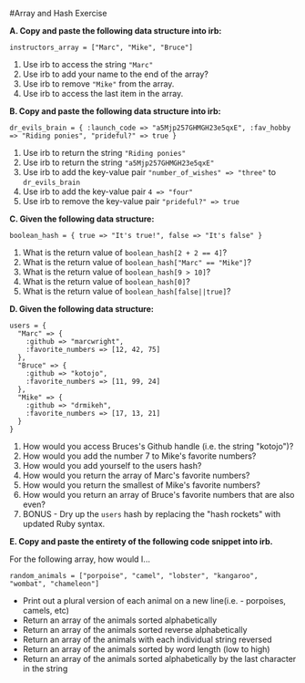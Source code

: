 #Array and Hash Exercise

**A. Copy and paste the following data structure into irb:**

`instructors_array = ["Marc", "Mike", "Bruce"]`

1. Use irb to access the string `"Marc"`
2. Use irb to add your name to the end of the array?
3. Use irb to remove `"Mike"` from the array.
4. Use irb to access the last item in the array. 

**B. Copy and paste the following data structure into irb:**

`dr_evils_brain = { :launch_code => "a5Mjp257GHMGH23e5qxE", :fav_hobby => "Riding ponies", "prideful?" => true }`

1. Use irb to return the string `"Riding ponies"`
2. Use irb to return the string `"a5Mjp257GHMGH23e5qxE"`
3. Use irb to add the key-value pair `"number_of_wishes" => "three"` to `dr_evils_brain`
4. Use irb to add the key-value pair `4 => "four"`
5. Use irb to remove the key-value pair `"prideful?" => true`

**C. Given the following data structure:**

`boolean_hash = { true => "It's true!", false => "It's false" }`

1. What is the return value of `boolean_hash[2 + 2 == 4]`?
2. What is the return value of `boolean_hash["Marc" == "Mike"]`?
3. What is the return value of `boolean_hash[9 > 10]`?
4. What is the return value of `boolean_hash[0]`?
6. What is the return value of `boolean_hash[false||true]`?


**D. Given the following data structure:**

    users = {
      "Marc" => {
        :github => "marcwright",
        :favorite_numbers => [12, 42, 75]
      },
      "Bruce" => {
        :github => "kotojo",
        :favorite_numbers => [11, 99, 24]
      },
      "Mike" => {
        :github => "drmikeh",
        :favorite_numbers => [17, 13, 21]
      }
    }

1. How would you access Bruces's Github handle (i.e. the string "kotojo")?
2. How would you add the number 7 to Mike's favorite numbers?
3. How would you add yourself to the users hash?
4. How would you return the array of Marc's favorite numbers?
5. How would you return the smallest of Mike's favorite numbers?
6. How would you return an array of Bruce's favorite numbers that are also even?
7. BONUS - Dry up the `users` hash by replacing the "hash rockets" with updated Ruby syntax.

**E. Copy and paste the entirety of the following code snippet into irb.**


For the following array, how would I...

```
random_animals = ["porpoise", "camel", "lobster", "kangaroo", "wombat", "chameleon"]
```
* Print out a plural version of each animal on a new line(i.e. - porpoises, camels, etc)
* Return an array of the animals sorted alphabetically
* Return an array of the animals sorted reverse alphabetically
* Return an array of the animals with each individual string reversed
* Return an array of the animals sorted by word length (low to high)
* Return an array of the animals sorted alphabetically by the last character in the string

